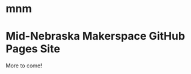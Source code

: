 # mnm 

Mid-Nebraska Makerspace GitHub Pages Site
=========================================

More to come!